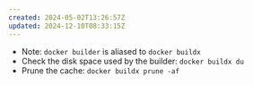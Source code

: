 ```yaml
---
created: 2024-05-02T13:26:57Z
updated: 2024-12-10T08:33:15Z
---
```


- Note: `docker builder` is aliased to `docker buildx`
- Check the disk space used by the builder:
  `docker buildx du`
- Prune the cache:
  `docker buildx prune -af`